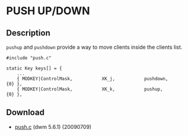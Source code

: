 # PUSH UP/DOWN

## Description

`pushup` and `pushdown` provide a way to move clients inside the clients list.

	#include "push.c"
	
	static Key keys[] = {
		...
		{ MODKEY|ControlMask,           XK_j,           pushdown,       {0} },
		{ MODKEY|ControlMask,           XK_k,           pushup,         {0} },

## Download

* [push.c](push.c) (dwm 5.6.1) (20090709)
